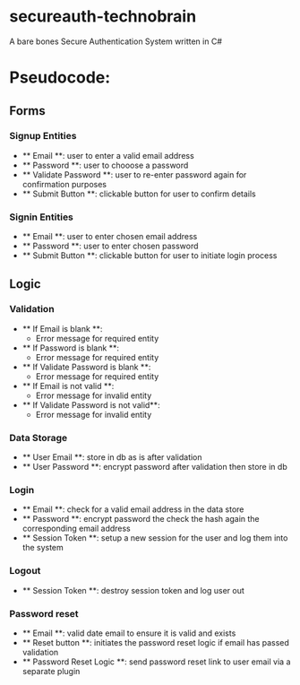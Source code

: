 # secureauth-technobrain
A bare bones Secure Authentication System written in C#

# Pseudocode:
## Forms
### Signup Entities
- ** Email **: user to enter a valid email address
- ** Password **: user to chooose a password
- ** Validate Password **: user to re-enter password again for confirmation purposes
- ** Submit Button **: clickable button for user to confirm details

### Signin Entities
- ** Email **: user to enter chosen email address
- ** Password **: user to enter chosen password
- ** Submit Button **: clickable button for user to initiate login process

## Logic
### Validation
- ** If Email is blank **: 
  - Error message for required entity
- ** If Password is blank **:
  - Error message for required entity
- ** If Validate Password is blank **:
  - Error message for required entity
- ** If Email is not valid **:
  - Error message for invalid entity
- ** If Validate Password is not valid**:
  - Error message for invalid entity

### Data Storage
- ** User Email **: store in db as is after validation
- ** User Password **: encrypt password after validation then store in db

### Login
- ** Email **: check for a valid email address in the data store
- ** Password **: encrypt password the check the hash again the corresponding email address
- ** Session Token **: setup a new session for the user and log them into the system

### Logout
- ** Session Token **: destroy session token and log user out

### Password reset
- ** Email **: valid date email to ensure it is valid and exists
- ** Reset button **: initiates the password reset logic if email has passed validation
- ** Password Reset Logic **: send password reset link to user email via a separate plugin
